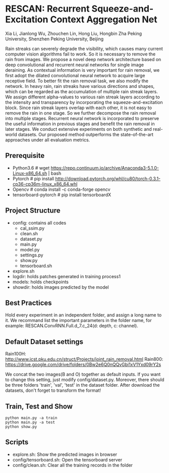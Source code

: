 # RESCAN: Recurrent Squeeze-and-Excitation Context Aggregation Net
Xia Li, Jianlong Wu, Zhouchen Lin, Hong Liu, Hongbin Zha
Peking University, Shenzhen
Peking University, Beijing

Rain streaks can severely degrade the visibility, which causes many current computer vision algorithms fail to work. So it is necessary to remove the rain from images. We propose a novel deep network architecture based on deep convolutional and recurrent neural networks for single image deraining. As contextual information is very important for rain removal, we first adopt the dilated convolutional neural network to acquire large receptive field. To better fit the rain removal task, we also modify the network. In heavy rain, rain streaks have various directions and shapes, which can be regarded as the accumulation of multiple rain streak layers. We assign different alpha-values to various rain streak layers according to the intensity and transparency by incorporating the squeeze-and-excitation block. Since rain streak layers overlap with each other, it is not easy to remove the rain in one stage. So we further decompose the rain removal into multiple stages. Recurrent neural network is incorporated to preserve the useful information in previous stages and benefit the rain removal in later stages. We conduct extensive experiments on both synthetic and real-world datasets. Our proposed method outperforms the state-of-the-art approaches under all evaluation metrics.

## Prerequisite
- Python3.6 # wget https://repo.continuum.io/archive/Anaconda3-5.1.0-Linux-x86_64.sh | bash
- Pytorch # pip install http://download.pytorch.org/whl/cu80/torch-0.3.1-cp36-cp36m-linux_x86_64.whl 
- Opencv # conda install -c conda-forge opencv
- tensorboard-pytorch # pip install tensorboardX

## Project Structure
- config: contains all codes
    - cal_ssim.py
    - clean.sh
    - dataset.py
    - main.py
    - model.py
    - settings.py
    - show.py
    - tensorboard.sh
- explore.sh
- logdir: holds patches generated in training process1
- models: holds checkpoints
- showdir: holds images predicted by the model

## Best Practices
Hold every experiment in an independent folder, and assign a long name to it.
We recommand list the important parameters in the folder name, for example: RESCAN.ConvRNN.Full.d_7.c_24(d: depth, c: channel).

## Default Dataset settings
Rain100H: http://www.icst.pku.edu.cn/struct/Projects/joint_rain_removal.html
Rain800: https://drive.google.com/drive/folders/0Bw2e6Q0nQQvGbi1xV1Yxd09rY2s

We concat the two images(B and O) together as default inputs. If you want to change this setting, just modify config/dataset.py.
Moreover, there should be three folders 'train', 'val', 'test' in the dataset folder.
After download the datasets, don't forget to transform the format!

## Train, Test and Show
    python main.py -a train
    python main.py -a test
    python show.py

## Scripts
- explore.sh: Show the predicted images in browser
- config/tensorboard.sh: Open the tensorboard server
- config/clean.sh: Clear all the training records in the folder
